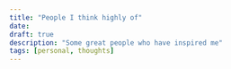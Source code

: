 ```yaml
---
title: "People I think highly of"
date:
draft: true
description: "Some great people who have inspired me"
tags: [personal, thoughts]
---
```

